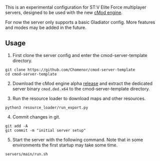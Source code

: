 This is an experimental configuration for ST:V Elite Force multiplayer servers, designed to be used with the new [cMod engine](https://github.com/Chomenor/cmod-engine-alpha).

For now the server only supports a basic Gladiator config. More features and modes may be added in the future.

## Usage

1) First clone the server config and enter the cmod-server-template directory.

```
git clone https://github.com/Chomenor/cmod-server-template
cd cmod-server-template
```

2) Download the cMod engine alpha [release](https://github.com/Chomenor/cmod-engine-alpha/releases/tag/latest) and extract the dedicated server binary `cmod.ded.x64` to the cmod-server-template directory.

3) Run the resource loader to download maps and other resources.

```
python3 resource_loader/run_export.py
```

4) Commit changes in git.

```
git add -A
git commit -m "initial server setup"
```

5) Start the server with the following command. Note that in some environments the first startup may take some time.

```
servers/main/run.sh
```
